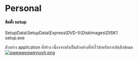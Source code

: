 # Personal

<h4>ติดตั้ง setup</h4>

SetupData\SetupData\Express\DVD-5\DiskImages\DISK1<br />
  setup.exe
  
  ตัวอย่าง application ที่สร้าง เนื่องจากยังเป็นตัวอย่างที่ทำไว้สำหรับการบันทึกข้อมล
  [![qweqweqweyjuytj.png](https://i.postimg.cc/qqffqK7j/qweqweqweyjuytj.png)](https://postimg.cc/S2G1tJCM)
  
  
